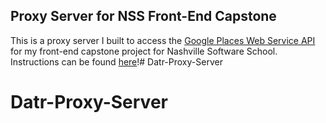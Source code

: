 ## Proxy Server for NSS Front-End Capstone

This is a proxy server I built to access the [Google Places Web Service API](https://developers.google.com/places/) for my front-end capstone project for Nashville Software School. Instructions can be found [here](https://github.com/BlaiseRoberts/proxy-server/blob/master/server.js)!# Datr-Proxy-Server
# Datr-Proxy-Server
